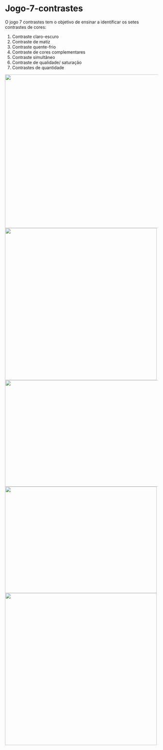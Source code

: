 # Jogo-7-contrastes
O jogo 7 contrastes tem o objetivo de ensinar a identificar os setes contrastes de cores: 
1. Contraste claro-escuro
2. Contraste de matiz
3. Contraste quente-frio
4. Contraste de cores complementares
5. Contraste simultâneo
5. Contraste de qualidade/ saturação 
7. Contrastes de quantidade


<div>
<img src="https://user-images.githubusercontent.com/30248962/157756228-2a176465-1d16-4d1b-a9f3-9eb52c7e5283.PNG" alt="" width="505px">
<img src="https://user-images.githubusercontent.com/30248962/157756248-54db96b7-22d0-4721-865b-f1ae99fd3f03.PNG" alt="" width="500px">
<img src="https://user-images.githubusercontent.com/30248962/157756259-134b40f4-92c6-43ac-be10-305a7af62b57.PNG" alt="" width="507px" 
height="350px">
<img src="https://user-images.githubusercontent.com/30248962/157756270-c9f5dd9f-ee42-400d-81d8-ffeb1d074564.PNG" alt="" width="500px" height="350">
<img src="https://user-images.githubusercontent.com/30248962/157756276-306eba92-3f6a-43d0-a6ed-e390a0770109.PNG" alt="" width="500px" >
  
  
</div>
